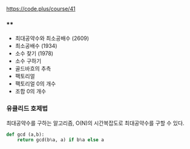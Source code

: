 
https://code.plus/course/41

### **
- 최대공약수와 최소공배수 (2609)
- 최소공배수 (1934)
- 소수 찾기 (1978)
- 소수 구하기
- 골드바흐의 추측
- 팩토리얼
- 팩토리얼 0의 개수
- 조합 0의 개수

### 유클리드 호제법
최대공약수를 구하는 알고리즘, O(N)의 시간복잡도로 최대공약수를 구할 수 있다.

````python
def gcd (a,b):
    return gcd(b%a, a) if b%a else a
````

